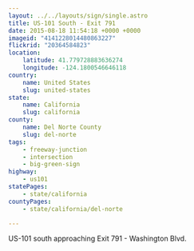 ```yaml
---
layout: ../../layouts/sign/single.astro
title: US-101 South - Exit 791
date: 2015-08-18 11:54:18 +0000 +0000
imageid: "4141228014480863227"
flickrid: "20364584823"
location:
    latitude: 41.779728883636274
    longitude: -124.1800546646118
country:
    name: United States
    slug: united-states
state:
    name: California
    slug: california
county:
    name: Del Norte County
    slug: del-norte
tags:
    - freeway-junction
    - intersection
    - big-green-sign
highway:
    - us101
statePages:
    - state/california
countyPages:
    - state/california/del-norte

---
```

US-101 south approaching Exit 791 - Washington Blvd.
